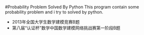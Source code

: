 #Probability Problem Solved By Python
This program contain some probability problem and i try to solved by python.

- 2013年全国大学生数学建模竞赛B题
- 第八届“认证杯”数学中国数学建模网络挑战赛第一阶段B题